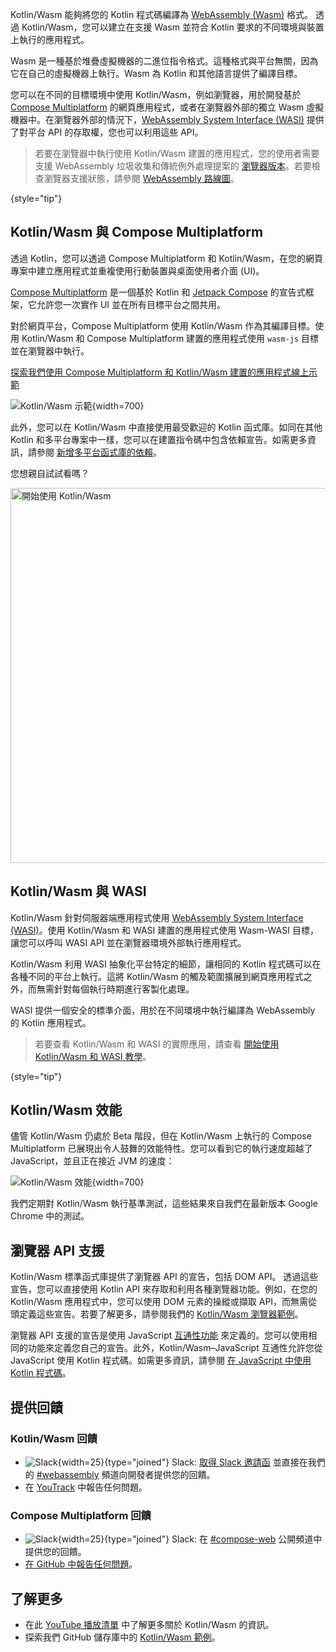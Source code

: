 [//]: # (title: Kotlin/Wasm)

<primary-label ref="beta"/> 

Kotlin/Wasm 能夠將您的 Kotlin 程式碼編譯為 [WebAssembly (Wasm)](https://webassembly.org/) 格式。
透過 Kotlin/Wasm，您可以建立在支援 Wasm 並符合 Kotlin 要求的不同環境與裝置上執行的應用程式。

Wasm 是一種基於堆疊虛擬機器的二進位指令格式。這種格式與平台無關，因為它在自己的虛擬機器上執行。Wasm 為 Kotlin 和其他語言提供了編譯目標。

您可以在不同的目標環境中使用 Kotlin/Wasm，例如瀏覽器，用於開發基於 [Compose Multiplatform](https://www.jetbrains.com/lp/compose-multiplatform/) 的網頁應用程式，或者在瀏覽器外部的獨立 Wasm 虛擬機器中。在瀏覽器外部的情況下，[WebAssembly System Interface (WASI)](https://wasi.dev/) 提供了對平台 API 的存取權，您也可以利用這些 API。

> 若要在瀏覽器中執行使用 Kotlin/Wasm 建置的應用程式，您的使用者需要支援
> WebAssembly 垃圾收集和傳統例外處理提案的
> [瀏覽器版本](wasm-configuration.md#browser-versions)。若要檢查瀏覽器支援狀態，請參閱 [WebAssembly 路線圖](https://webassembly.org/roadmap/)。
>
{style="tip"}

## Kotlin/Wasm 與 Compose Multiplatform

透過 Kotlin，您可以透過 Compose Multiplatform 和 Kotlin/Wasm，在您的網頁專案中建立應用程式並重複使用行動裝置與桌面使用者介面 (UI)。

[Compose Multiplatform](https://www.jetbrains.com/lp/compose-multiplatform/) 是一個基於 Kotlin 和 [Jetpack Compose](https://developer.android.com/jetpack/compose) 的宣告式框架，它允許您一次實作 UI 並在所有目標平台之間共用。

對於網頁平台，Compose Multiplatform 使用 Kotlin/Wasm 作為其編譯目標。使用 Kotlin/Wasm 和 Compose Multiplatform 建置的應用程式使用 `wasm-js` 目標並在瀏覽器中執行。

[探索我們使用 Compose Multiplatform 和 Kotlin/Wasm 建置的應用程式線上示範](https://zal.im/wasm/jetsnack/)

![Kotlin/Wasm 示範](wasm-demo.png){width=700}

此外，您可以在 Kotlin/Wasm 中直接使用最受歡迎的 Kotlin 函式庫。如同在其他 Kotlin 和多平台專案中一樣，您可以在建置指令碼中包含依賴宣告。如需更多資訊，請參閱 [新增多平台函式庫的依賴](https://www.jetbrains.com/help/kotlin-multiplatform-dev/multiplatform-add-dependencies.html)。

您想親自試試看嗎？

<a href="wasm-get-started.md"><img src="wasm-get-started-button.svg" width="600" alt="開始使用 Kotlin/Wasm" style="block"/></a>

## Kotlin/Wasm 與 WASI

Kotlin/Wasm 針對伺服器端應用程式使用 [WebAssembly System Interface (WASI)](https://wasi.dev/)。使用 Kotlin/Wasm 和 WASI 建置的應用程式使用 Wasm-WASI 目標，讓您可以呼叫 WASI API 並在瀏覽器環境外部執行應用程式。

Kotlin/Wasm 利用 WASI 抽象化平台特定的細節，讓相同的 Kotlin 程式碼可以在各種不同的平台上執行。這將 Kotlin/Wasm 的觸及範圍擴展到網頁應用程式之外，而無需針對每個執行時期進行客製化處理。

WASI 提供一個安全的標準介面，用於在不同環境中執行編譯為 WebAssembly 的 Kotlin 應用程式。

> 若要查看 Kotlin/Wasm 和 WASI 的實際應用，請查看 [開始使用 Kotlin/Wasm 和 WASI 教學](wasm-wasi.md)。
>
{style="tip"}

## Kotlin/Wasm 效能

儘管 Kotlin/Wasm 仍處於 Beta 階段，但在 Kotlin/Wasm 上執行的 Compose Multiplatform 已展現出令人鼓舞的效能特性。您可以看到它的執行速度超越了 JavaScript，並且正在接近 JVM 的速度：

![Kotlin/Wasm 效能](wasm-performance-compose.png){width=700}

我們定期對 Kotlin/Wasm 執行基準測試，這些結果來自我們在最新版本 Google Chrome 中的測試。

## 瀏覽器 API 支援

Kotlin/Wasm 標準函式庫提供了瀏覽器 API 的宣告，包括 DOM API。
透過這些宣告，您可以直接使用 Kotlin API 來存取和利用各種瀏覽器功能。例如，在您的 Kotlin/Wasm 應用程式中，您可以使用 DOM 元素的操縱或擷取 API，而無需從頭定義這些宣告。若要了解更多，請參閱我們的 [Kotlin/Wasm 瀏覽器範例](https://github.com/Kotlin/kotlin-wasm-examples/tree/main/browser-example)。

瀏覽器 API 支援的宣告是使用 JavaScript [互通性功能](wasm-js-interop.md) 來定義的。您可以使用相同的功能來定義您自己的宣告。此外，Kotlin/Wasm–JavaScript 互通性允許您從 JavaScript 使用 Kotlin 程式碼。如需更多資訊，請參閱 [在 JavaScript 中使用 Kotlin 程式碼](wasm-js-interop.md#use-kotlin-code-in-javascript)。

## 提供回饋

### Kotlin/Wasm 回饋

* ![Slack](slack.svg){width=25}{type="joined"} Slack: [取得 Slack 邀請函](https://surveys.jetbrains.com/s3/kotlin-slack-sign-up) 並直接在我們的 [#webassembly](https://kotlinlang.slack.com/archives/CDFP59223) 頻道向開發者提供您的回饋。
* 在 [YouTrack](https://youtrack.jetbrains.com/issue/KT-56492) 中報告任何問題。

### Compose Multiplatform 回饋

* ![Slack](slack.svg){width=25}{type="joined"} Slack: 在 [#compose-web](https://slack-chats.kotlinlang.org/c/compose-web) 公開頻道中提供您的回饋。
* [在 GitHub 中報告任何問題](https://github.com/JetBrains/compose-multiplatform/issues)。

## 了解更多

* 在此 [YouTube 播放清單](https://kotl.in/wasm-pl) 中了解更多關於 Kotlin/Wasm 的資訊。
* 探索我們 GitHub 儲存庫中的 [Kotlin/Wasm 範例](https://github.com/Kotlin/kotlin-wasm-examples)。